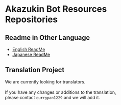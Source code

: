 # Akazukin Bot Resources Repositories

## Readme in Other Language
- [English ReadMe](./README.MD)
- [Japanese ReadMe](./README-JA.MD)

## Translation Project
We are currently looking for translators. <br><br>
If you have any changes or additions to the translation,<br>
please contact `currypan1229` and we will add it.
